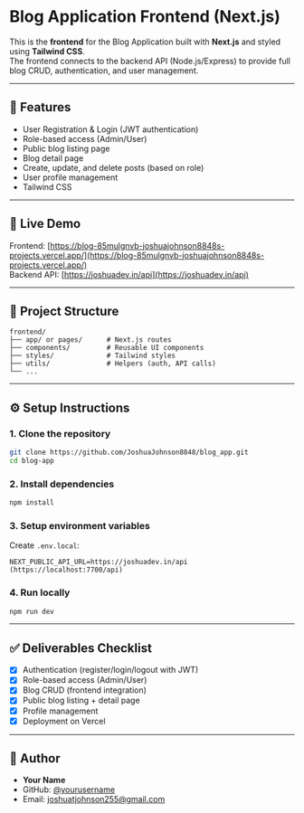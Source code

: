 # Blog Application Frontend (Next.js)

This is the **frontend** for the Blog Application built with **Next.js** and styled using **Tailwind CSS**.  
The frontend connects to the backend API (Node.js/Express) to provide full blog CRUD, authentication, and user management.

---

## 🚀 Features
- User Registration & Login (JWT authentication)
- Role-based access (Admin/User)
- Public blog listing page
- Blog detail page
- Create, update, and delete posts (based on role)
- User profile management
- Tailwind CSS

---

## 🔗 Live Demo
Frontend: [https://blog-85mulgnvb-joshuajohnson8848s-projects.vercel.app/](https://blog-85mulgnvb-joshuajohnson8848s-projects.vercel.app/)  
Backend API: [https://joshuadev.in/api](https://joshuadev.in/api)  

---

## 📂 Project Structure
```
frontend/
├── app/ or pages/      # Next.js routes
├── components/         # Reusable UI components
├── styles/             # Tailwind styles
├── utils/              # Helpers (auth, API calls)
└── ...
```

---

## ⚙️ Setup Instructions

### 1. Clone the repository
```bash
git clone https://github.com/JoshuaJohnson8848/blog_app.git
cd blog-app
```

### 2. Install dependencies
```bash
npm install
```

### 3. Setup environment variables
Create `.env.local`:
```
NEXT_PUBLIC_API_URL=https://joshuadev.in/api (https://localhost:7700/api)
```

### 4. Run locally
```bash
npm run dev
```

---

## ✅ Deliverables Checklist
- [x] Authentication (register/login/logout with JWT)  
- [x] Role-based access (Admin/User)  
- [x] Blog CRUD (frontend integration)  
- [x] Public blog listing + detail page  
- [x] Profile management  
- [x] Deployment on Vercel  

---

## 👤 Author
- **Your Name**  
- GitHub: [@yourusername](https://github.com/JoshuaJohnson8848)  
- Email: joshuatjohnson255@gmail.com
